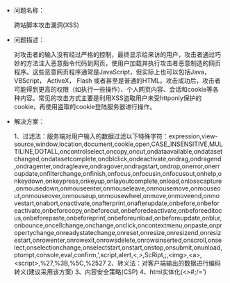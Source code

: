 - 问题名称：

    跨站脚本攻击漏洞(XSS)

- 问题描述：

    对攻击者的输入没有经过严格的控制，最终显示给来访的用户，攻击者通过巧妙的方法注入恶意指令代码到网页，使用户加载并执行攻击者恶意制造的网页程序。这些恶意网页程序通常是JavaScript，但实际上也可以包括Java， VBScript， ActiveX， Flash 或者甚至是普通的HTML。攻击成功后，攻击者可能得到更高的权限（如执行一些操作）、个人网页内容、会话和cookie等各种内容。常见的攻击方式主要是利用XSS盗取用户未受httponly保护的cookie，再使用盗取的cookie登陆服务器进行操作。

- 解决方案：

    1、过滤法：服务端对用户输入的数据过滤以下特殊字符：expression,view-source,window,location,document,cookie,open,CASE_INSENSITIVE,MULTILINE,DOTALL,oncontrolselect,oncopy,oncut,ondataavailable,ondatasetchanged,ondatasetcomplete,ondblclick,ondeactivate,ondrag,ondragend,ondragenter,ondragleave,ondragover,ondragstart,ondrop,onerror,onerroupdate,onfilterchange,onfinish,onfocus,onfocusin,onfocusout,onhelp,onkeydown,onkeypress,onkeyup,onlayoutcomplete,onload,onlosecapture,onmousedown,onmouseenter,onmouseleave,onmousemove,onmouseout,onmouseover,onmouseup,onmousewheel,onmove,onmoveend,onmovestart,onabort,onactivate,onafterprint,onafterupdate,onbefore,onbeforeactivate,onbeforecopy,onbeforecut,onbeforedeactivate,onbeforeeditocus,onbeforepaste,onbeforeprint,onbeforeunload,onbeforeupdate,onblur,onbounce,oncellchange,onchange,onclick,oncontextmenu,onpaste,onpropertychange,onreadystatechange,onreset,onresize,onresizend,onresizestart,onrowenter,onrowexit,onrowsdelete,onrowsinserted,onscroll,onselect,onselectionchange,onselectstart,onstart,onstop,onsubmit,onunload,ptompt,console,eval,confirm,',script,alert,&lt;,&gt;,ScRipt,;,&lt;img&gt;,&lt;a&gt;,&lt;script&gt;,%27,%3B,%5C,%2527
    2、转义法：对客户端输出的数据进行编码转义(建议采用该方案)
    3、内容安全策略(CSP)
    4、html实体化(<>#;/\=’)
